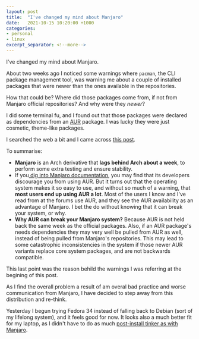 ```yaml
---
layout: post
title:  "I've changed my mind about Manjaro"
date:   2021-10-15 10:20:00 +1000
categories:
- personal
- linux
excerpt_separator: <!--more-->
---
```

I've changed my mind about Manjaro.

About two weeks ago I noticed some warnings where `pacman`, the CLI package management tool, was warning me about a couple of installed packages that were newer than the ones available in the repositories. 

How that could be? Where did those packages come from, if not from Manjaro official repositories? And why were they *newer*? 
<!--more-->

I did some terminal fu, and I found out that those packages were declared as dependencies from an [AUR](https://aur.archlinux.org/) package. I was lucky they were just cosmetic, theme-like packages.

I searched the web a bit and I came across [this post](https://www.hadet.dev/Manjaro-Bad/). 

To summarise: 

- **Manjaro** is an Arch derivative that **lags behind Arch about a week**, to perform some extra testing and ensure stability. 
- If you[ dig into Manjaro documentation](https://wiki.manjaro.org/index.php/Arch_User_Repository), you may find that its developers discourage you from using AUR. But it turns out that the operating system makes it so easy to use, and without so much of a warning, that **most users end up using AUR a lot**. Most of the users I know and I've read from at the forums use AUR, and they see the AUR availability as an advantage of Manjaro. I bet the do without knowing that it can break your system, or why.
- **Why AUR can break your Manjaro system?** Because AUR is not held back the same week as the official packages. Also, if an AUR package's needs dependencies they may very well be pulled from AUR as well, instead of being pulled from Manjaro's repositories. This may lead to some catastrophic inconsistencies in the system if those newer AUR variants replace core system packages, and are not backwards compatible.

This last point was the reason behild the warnings I was referring at the begining of this post.

As I find the overall problem a result of am overal bad practice and worse communication from Manjaro, I have decided to step away from this distribution and re-think.

Yesterday I begun trying Fedora 34 instead of falling back to Debian (sort of my lifelong system), and it feels good for now. It looks also a much better fit for my laptop, as I didn't have to do as much [post-install tinker as with Manjaro](https://gvisoc.com/personal/linux/2021/08/19/Manjaro-Post-Install.html).
